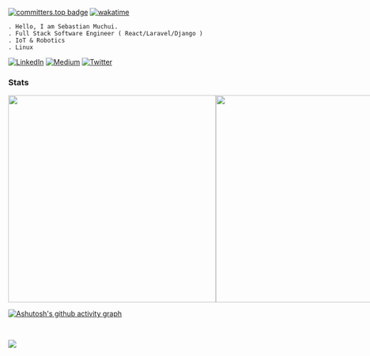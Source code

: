 

[![committers.top badge](https://user-badge.committers.top/kenya_private/astianmuchui.svg)](https://user-badge.committers.top/kenya_private/astianmuchui)
[![wakatime](https://wakatime.com/badge/user/5a50e193-2e98-47bd-9b67-0952bed984cf.svg)](https://wakatime.com/@5a50e193-2e98-47bd-9b67-0952bed984cf)

```shell
. Hello, I am Sebastian Muchui.
. Full Stack Software Engineer ( React/Laravel/Django )
. IoT & Robotics
. Linux

```
[![LinkedIn](https://img.shields.io/badge/LinkedIn-%230077B5.svg?logo=linkedin&logoColor=white)](https://linkedin.com/in/astianmuchui) [![Medium](https://img.shields.io/badge/Medium-12100E?logo=medium&logoColor=white)](https://medium.com/@sebastianmuchui) [![Twitter](https://img.shields.io/badge/Twitter-%231DA1F2.svg?logo=Twitter&logoColor=white)](https://twitter.com/astianmuchui) 



### Stats

<div style="display: inline-flex;">
  <img src="https://github-readme-stats.vercel.app/api?username=astianmuchui&theme=github_dark&hide_border=true&include_all_commits=true" style="width: 420px;">
  <img src="https://github-readme-streak-stats.herokuapp.com/?user=astianmuchui&theme=github_dark&hide_border=true&include_all_commits=true&count_private=true" style="width: 420px;">

</div>

<br>

[![Ashutosh's github activity graph](https://github-readme-activity-graph.vercel.app/graph?username=astianmuchui&bg_color=transparent&color=2fa4e7&line=2fa4e7&point=2fa4e7&area=true&hide_border=true)](https://github.com/ashutosh00710/github-readme-activity-graph)

<br>


<a href="https://wakatime.com"><img src="https://wakatime.com/share/@astianmuchui/37330275-52b0-477a-a3bb-81cd83b3532e.png" /></a>

<br>
